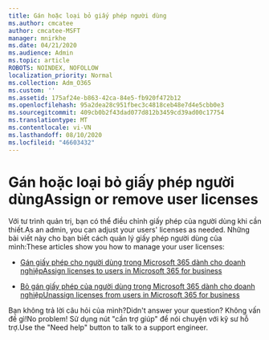 ```yaml
---
title: Gán hoặc loại bỏ giấy phép người dùng
ms.author: cmcatee
author: cmcatee-MSFT
manager: mnirkhe
ms.date: 04/21/2020
ms.audience: Admin
ms.topic: article
ROBOTS: NOINDEX, NOFOLLOW
localization_priority: Normal
ms.collection: Adm_O365
ms.custom: ''
ms.assetid: 175af24e-b863-42ca-84e5-fb920f472b12
ms.openlocfilehash: 95a2dea28c951fbec3c4818ceb48e7d4e5cbb0e3
ms.sourcegitcommit: 409cb0b2f43dad077d812b3459cd39ad00c17754
ms.translationtype: MT
ms.contentlocale: vi-VN
ms.lasthandoff: 08/10/2020
ms.locfileid: "46603432"
---
```

# <a name="assign-or-remove-user-licenses"></a><span data-ttu-id="30d19-102">Gán hoặc loại bỏ giấy phép người dùng</span><span class="sxs-lookup"><span data-stu-id="30d19-102">Assign or remove user licenses</span></span>

<span data-ttu-id="30d19-103">Với tư trình quản trị, bạn có thể điều chỉnh giấy phép của người dùng khi cần thiết.</span><span class="sxs-lookup"><span data-stu-id="30d19-103">As an admin, you can adjust your users' licenses as needed.</span></span> <span data-ttu-id="30d19-104">Những bài viết này cho bạn biết cách quản lý giấy phép người dùng của mình:</span><span class="sxs-lookup"><span data-stu-id="30d19-104">These articles show you how to manage your user licenses:</span></span>
  
- [<span data-ttu-id="30d19-105">Gán giấy phép cho người dùng trong Microsoft 365 dành cho doanh nghiệp</span><span class="sxs-lookup"><span data-stu-id="30d19-105">Assign licenses to users in Microsoft 365 for business</span></span>](https://docs.microsoft.com/azure/active-directory/fundamentals/license-users-groups?context=azure/active-directory/users-groups-roles/context/ugr-context)

- [<span data-ttu-id="30d19-106">Bỏ gán giấy phép của người dùng trong Microsoft 365 dành cho doanh nghiệp</span><span class="sxs-lookup"><span data-stu-id="30d19-106">Unassign licenses from users in Microsoft 365 for business</span></span>](https://docs.microsoft.com/azure/active-directory/fundamentals/license-users-groups?context=azure/active-directory/users-groups-roles/context/ugr-context#remove-a-license)

<span data-ttu-id="30d19-107">Bạn không trả lời câu hỏi của mình?</span><span class="sxs-lookup"><span data-stu-id="30d19-107">Didn't answer your question?</span></span> <span data-ttu-id="30d19-108">Không vấn đề gì!</span><span class="sxs-lookup"><span data-stu-id="30d19-108">No problem!</span></span> <span data-ttu-id="30d19-109">Sử dụng nút "cần trợ giúp" để nói chuyện với kỹ sư hỗ trợ.</span><span class="sxs-lookup"><span data-stu-id="30d19-109">Use the "Need help" button to talk to a support engineer.</span></span>